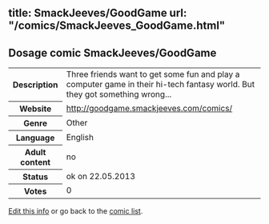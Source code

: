 title: SmackJeeves/GoodGame
url: "/comics/SmackJeeves_GoodGame.html"
---
Dosage comic SmackJeeves/GoodGame
-----------------------------------------

<p id="msg"></p>
<script type="text/javascript">
if (window.location.search === '?edit_info_mail=sent_ok') {
  var elem = document.getElementById("msg");
  elem.innerHTML = 'Edited information sucessfully sent for review, which is usually done daily. Thanks!';
  elem.className = 'ok';
}
</script>
<table class="comicinfo">
<tr>
<th>Description</th><td>Three friends want to get some fun and play a computer game in their hi-tech fantasy world. But they got something wrong...</td>
</tr>
<tr>
<th>Website</th><td><a href="http://goodgame.smackjeeves.com/comics/">http://goodgame.smackjeeves.com/comics/</a></td>
</tr>
<tr>
<th>Genre</th><td>Other</td>
</tr>
<tr>
<th>Language</th><td>English</td>
</tr>
<tr>
<th>Adult content</th><td>no</td>
</tr>
<tr>
<th>Status</th><td>ok on 22.05.2013</td>
</tr>
<tr>
<th>Votes</th><td>0</td>
</tr>
</table>

[Edit this info](SmackJeeves_GoodGame_edit.html) or go back to the [comic list](../comic-index.html).

